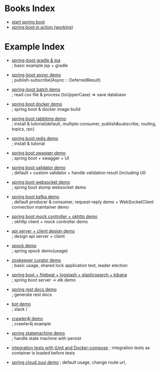 # Books Index

- <a href="https://github.com/zacscoding/spring-boot-example/tree/master/book/start-spring-boot">start spring boot</a>
- <a href="https://github.com/zacscoding/spring-boot-example/tree/master/book/spring-boot-inaction">spring boot in action (working)</a>

# Example Index

- <a href="https://github.com/zacscoding/spring-boot-example/tree/master/spring-boot-gradle"> spring-boot gradle & jpa</a>  
; basic example jsp + gradle  

- <a href="https://github.com/zacscoding/spring-boot-example/tree/master/springboot-async-demo"> spring-boot async demo</a>    
; publish-subscribe(Async :: DeferredResult)  
- <a href="https://github.com/zacscoding/spring-boot-example/tree/master/springboot-batch-demo"> spring-boot batch demo</a>  
; read csv file & process (toUpperCase) => save database  
- <a href="https://github.com/zacscoding/spring-boot-example/tree/master/springboot-docker">spring boot docker demo</a>  
; spring boot & docker image build  
- <a href="https://github.com/zacscoding/spring-boot-example/tree/master/springboot-rabbitmq-demo">spring boot rabbitmq demo</a>  
; install & tutorial(default, multiple consumer, publish&subscribe, routing, topics, rpc)  
- <a href="https://github.com/zacscoding/spring-boot-example/tree/master/springboot-redis-demo">spring boot redis demo</a>  
; install & tutorial  
- <a href="https://github.com/zacscoding/spring-boot-example/tree/master/springboot-swagger-demo">spring boot swagger demo</a>  
; spring boot + swagger + UI  
- <a href="https://github.com/zacscoding/spring-boot-example/tree/master/springboot-validator-demo">spring boot validator demo</a>  
; default + custom validator + handle validation result (including UI)  
- <a href="https://github.com/zacscoding/spring-boot-example/tree/master/springboot-websocket-demo">spring boot websocket demo</a>  
; spring boot stomp websocket demo
- <a href="https://github.com/zacscoding/spring-boot-example/tree/master/springboot-kafka-demo">spring boot kafka demo</a>  
; default producer & consumer, request-reply demo + WebSocketClient connection maintainer demo
- <a href="https://github.com/zacscoding/spring-boot-example/tree/master/springboot-okhttp-demo">spring boot mock controller + okhttp demo</a>  
; okhttp client + mock controller demo  
- <a href="https://github.com/zacscoding/spring-boot-example/tree/master/springboot-api-design-demo">api server + client design demo </a>  
; design api server + client  
- <a href="https://github.com/zacscoding/spring-boot-example/tree/master/springboot-spock-demo">spock demo</a>  
; spring spock demo(usage)  
- <a href="springboot-curator-demo"> zookeeper curator demo </a>  
; basic usage, shared lock application test, leader election  
- <a href="springboot-elk-demo"> spring boot + filebeat + logstash + elasticsearch + kibana</a>  
; spring boot server -> elk demo
- <a href="springboot-rest-docs-demo"> spring rest docs demo </a>  
; generate rest docs  
- <a href="springboot-bot-demo">bot demo</a>  
; slack /
- <a href="springboot-crawler4j-demo">crawler4j demo </a>  
; crawler4j example  
- <a href="springboot-statemachine-demo">spring statemachine demo </a>  
; handle state machine with persist  
- <a href="springboot-integration-tests-with-compose">integration tests with jUnit and Docker-compose</a>
; integration tests as container is loaded before tests
- <a href="springboot-zuul-demo">spring cloud zuul demo</a>
; default usage, change route url,
